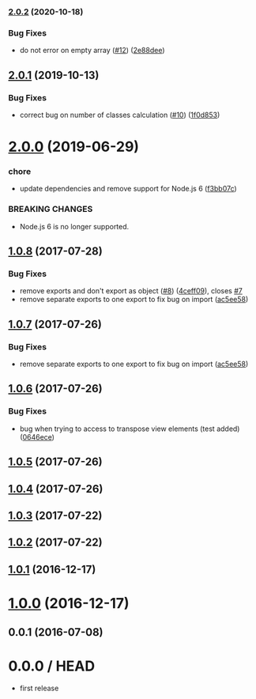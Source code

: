 ### [2.0.2](https://github.com/mljs/decision-tree-cart/compare/v2.0.1...v2.0.2) (2020-10-18)


### Bug Fixes

* do not error on empty array ([#12](https://github.com/mljs/decision-tree-cart/issues/12)) ([2e88dee](https://github.com/mljs/decision-tree-cart/commit/2e88dee928ea698376c01256504b51f04de49c98))

## [2.0.1](https://github.com/mljs/decision-tree-cart/compare/v2.0.0...v2.0.1) (2019-10-13)


### Bug Fixes

* correct bug on number of classes calculation ([#10](https://github.com/mljs/decision-tree-cart/issues/10)) ([1f0d853](https://github.com/mljs/decision-tree-cart/commit/1f0d853d411354c0fba966a62a11268e2f9e7771))



# [2.0.0](https://github.com/mljs/decision-tree-cart/compare/v1.0.8...v2.0.0) (2019-06-29)


### chore

* update dependencies and remove support for Node.js 6 ([f3bb07c](https://github.com/mljs/decision-tree-cart/commit/f3bb07c))


### BREAKING CHANGES

* Node.js 6 is no longer supported.



<a name="1.0.8"></a>
## [1.0.8](https://github.com/mljs/decision-tree-cart/compare/v1.0.6...v1.0.8) (2017-07-28)


### Bug Fixes

* remove exports and don't export as object ([#8](https://github.com/mljs/decision-tree-cart/issues/8)) ([4ceff09](https://github.com/mljs/decision-tree-cart/commit/4ceff09)), closes [#7](https://github.com/mljs/decision-tree-cart/issues/7)
* remove separate exports to one export to fix bug on import ([ac5ee58](https://github.com/mljs/decision-tree-cart/commit/ac5ee58))



<a name="1.0.7"></a>
## [1.0.7](https://github.com/mljs/decision-tree-cart/compare/v1.0.6...v1.0.7) (2017-07-26)


### Bug Fixes

* remove separate exports to one export to fix bug on import ([ac5ee58](https://github.com/mljs/decision-tree-cart/commit/ac5ee58))



<a name="1.0.6"></a>
## [1.0.6](https://github.com/mljs/decision-tree-cart/compare/v1.0.5...v1.0.6) (2017-07-26)


### Bug Fixes

* bug when trying to access to transpose view elements (test added) ([0646ece](https://github.com/mljs/decision-tree-cart/commit/0646ece))



<a name="1.0.5"></a>
## [1.0.5](https://github.com/mljs/decision-tree-cart/compare/v1.0.4...v1.0.5) (2017-07-26)



<a name="1.0.4"></a>
## [1.0.4](https://github.com/mljs/decision-tree-cart/compare/v1.0.3...v1.0.4) (2017-07-26)



<a name="1.0.3"></a>
## [1.0.3](https://github.com/mljs/decision-tree-cart/compare/v1.0.2...v1.0.3) (2017-07-22)



<a name="1.0.2"></a>
## [1.0.2](https://github.com/mljs/decision-tree-cart/compare/v1.0.1...v1.0.2) (2017-07-22)



<a name="1.0.1"></a>
## [1.0.1](https://github.com/mljs/decision-tree-cart/compare/v1.0.0...v1.0.1) (2016-12-17)



<a name="1.0.0"></a>
# [1.0.0](https://github.com/mljs/bit-array/compare/v0.0.1...v1.0.0) (2016-12-17)



<a name="0.0.1"></a>
## 0.0.1 (2016-07-08)



0.0.0 / HEAD
============

* first release
